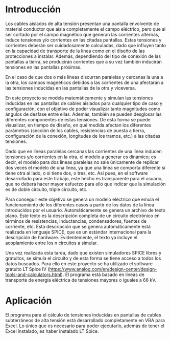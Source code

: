 # Introducción

Los cables aislados de alta tensión presentan una pantalla envolvente de material conductor que aísla completamente el campo eléctrico, pero que al ser cortado por el campo magnético que generan las corrientes alternas, induce tensiones y/o corrientes en las citadas pantallas. Estas tensiones y corrientes deberán ser cuidadosamente calculadas, dado que influyen tanto en la capacidad de transporte de la línea como en el diseño de las protecciones a instalar. Además, dependiendo del tipo de conexión de las pantallas a tierra, se producirán corrientes que a su vez también inducirán tensiones en las pantallas próximas.

En el caso de que dos o más líneas discurran paralelas y cercanas la una a la otra, los campos magnéticos debidos a las corrientes de una afectarán a las tensiones inducidas en las pantallas de la otra y viceversa.

En este proyecto se modela matemáticamente y simulan las tensiones inducidas en las pantallas de cables aislados para cualquier tipo de caso y
configuración, con el objetivo de poder visualizar tanto magnitudes como ángulos de desfase entre ellas. Además, también se pueden desglosar las diferentes componentes de estas tensiones. De esta forma se puede visualizar, en tiempo de diseño, en qué medida afectan los diferentes parámetros (sección de los cables, resistencias de puesta a tierra, configuración de la conexión, longitudes de los tramos, etc.) a las citadas tensiones.

Dado que en líneas paralelas cercanas las corrientes de una línea inducen tensiones y/o corrientes en la otra, el modelo a generar es dinámico; es decir, el modelo para dos líneas paralelas no sale únicamente de replicar dos veces el modelo de una línea, ya que una línea se comporta diferente si tiene otra al lado, o si tiene dos, o tres, etc. Así pues, en el software desarrollado para este trabajo, este hecho es transparente para el usuario, que no deberá hacer mayor esfuerzo para ello que indicar que la simulación es de doble circuito, triple circuito, etc.

Para conseguir este objetivo se genera un modelo eléctrico que emula el funcionamiento de los diferentes casos a partir de los datos de la línea introducidos por el usuario. Automáticamente se genera un archivo de texto plano. Este texto es la descripción completa de un circuito electrónico en términos de resistencias, inductancias, condensadores, fuentes de corriente, etc. Esta descripción que se genera automáticamente está realizada en lenguaje SPICE, que es un estándar internacional para la descripción de hardware. Evidentemente, el texto ya incluye el acoplamiento entre los n circuitos a simular.

Una vez realizada esta tarea, dado que existen simuladores SPICE libres y gratuitos, se simula el circuito y de esta forma se tiene acceso a todos los datos buscados. Para ello en este proyecto se ha utilizado el software gratuito LT Spice IV (https://www.analog.com/en/design-center/design-tools-and-calculators.html). El programa está basado en líneas de transporte de energía eléctrica de tensiones mayores o iguales a 66 kV.

# Aplicación

El programa para el cálculo de tensiones inducidas en pantallas de cables subterráneos de alta tensión está desarrollado completamente en VBA para Excel. Lo único que es necesario para poder ejecutarlo, además de tener el Excel instalado, es haber instalado LT Spice.

